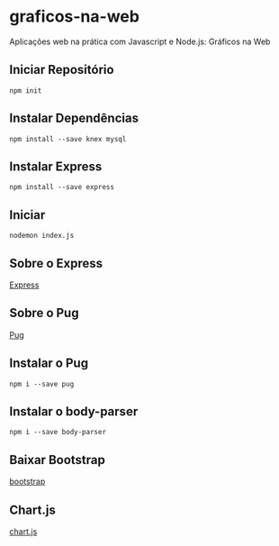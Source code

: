 # graficos-na-web

Aplicações web na prática com Javascript e Node.js: Gráficos na Web

## Iniciar Repositório

```npm
npm init
```

## Instalar Dependências

```npm
npm install --save knex mysql
```

## Instalar Express

```npm
npm install --save express
```

## Iniciar

```npm
nodemon index.js
```

## Sobre o Express

[Express](http://expressjs.com)

## Sobre o Pug

[Pug](https://pugjs.org)

## Instalar o Pug

```npm
npm i --save pug
```

## Instalar o body-parser

```npm
npm i --save body-parser
```

## Baixar Bootstrap

[bootstrap](https://getbootstrap.com/)

## Chart.js

[chart.js](https://www.chartjs.org/)
